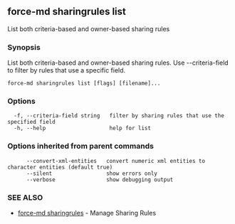 ## force-md sharingrules list

List both criteria-based and owner-based sharing rules

### Synopsis

List both criteria-based and owner-based sharing rules. Use --criteria-field to filter by rules that use a specific field.

```
force-md sharingrules list [flags] [filename]...
```

### Options

```
  -f, --criteria-field string   filter by sharing rules that use the specified field
  -h, --help                    help for list
```

### Options inherited from parent commands

```
      --convert-xml-entities   convert numeric xml entities to character entities (default true)
      --silent                 show errors only
      --verbose                show debugging output
```

### SEE ALSO

* [force-md sharingrules](force-md_sharingrules.md)	 - Manage Sharing Rules

